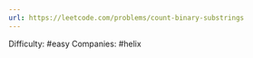 ```yaml
---
url: https://leetcode.com/problems/count-binary-substrings
---
```


Difficulty: #easy
Companies: #helix